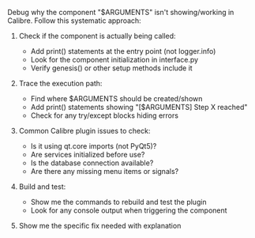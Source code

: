 Debug why the component "$ARGUMENTS" isn't showing/working in Calibre. Follow this systematic approach:

1. Check if the component is actually being called:
   - Add print() statements at the entry point (not logger.info)
   - Look for the component initialization in interface.py
   - Verify genesis() or other setup methods include it

2. Trace the execution path:
   - Find where $ARGUMENTS should be created/shown
   - Add print() statements showing "[$ARGUMENTS] Step X reached"
   - Check for any try/except blocks hiding errors

3. Common Calibre plugin issues to check:
   - Is it using qt.core imports (not PyQt5)?
   - Are services initialized before use?
   - Is the database connection available?
   - Are there any missing menu items or signals?

4. Build and test:
   - Show me the commands to rebuild and test the plugin
   - Look for any console output when triggering the component

5. Show me the specific fix needed with explanation